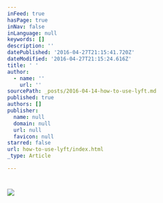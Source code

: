 ```yaml
---
inFeed: true
hasPage: true
inNav: false
inLanguage: null
keywords: []
description: ''
datePublished: '2016-04-27T21:15:41.720Z'
dateModified: '2016-04-27T21:15:24.616Z'
title: ' '
author:
  - name: ''
    url: ''
sourcePath: _posts/2016-04-14-how-to-use-lyft.md
published: true
authors: []
publisher:
  name: null
  domain: null
  url: null
  favicon: null
starred: false
url: how-to-use-lyft/index.html
_type: Article

---
```

# ![](https://s3-us-west-2.amazonaws.com/the-grid-img/p/e9bf00863d92904920d7fac0f8ccbf5e6e2811c8.png)